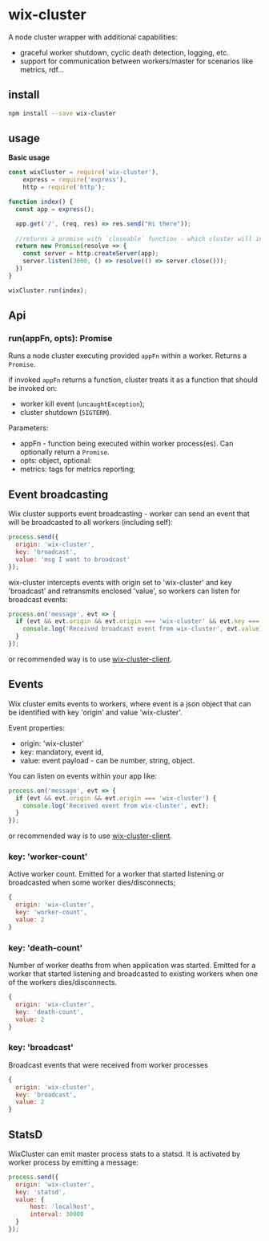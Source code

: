 # wix-cluster

A node cluster wrapper with additional capabilities:
 - graceful worker shutdown, cyclic death detection, logging, etc.
 - support for communication between workers/master for scenarios like metrics, rdf...

## install

```bash
npm install --save wix-cluster
```

## usage

**Basic usage**

```js
const wixCluster = require('wix-cluster'),
    express = require('express'),
    http = require('http');

function index() {  
  const app = express();

  app.get('/', (req, res) => res.send("Hi there"));
  
  //returns a promise with `closeable` function - which cluster will invoke on shutdown.
  return new Promise(resolve => {
    const server = http.createServer(app);
    server.listen(3000, () => resolve(() => server.close()));
  })
}

wixCluster.run(index);
```

## Api

### run(appFn, opts): Promise
Runs a node cluster executing provided `appFn` within a worker. Returns a `Promise`. 

if invoked `appFn` returns a function, cluster treats it as a function that should be invoked on:
 - worker kill event (`uncaughtException`);
 - cluster shutdown (`SIGTERM`).
 
Parameters:
 - appFn - function being executed within worker process(es). Can optionally return a `Promise`.
 - opts: object, optional:
  - metrics: tags for metrics reporting;
 
## Event broadcasting

Wix cluster supports event broadcasting - worker can send an event that will be broadcasted to all workers (including self):
```js
process.send({
  origin: 'wix-cluster',
  key: 'broadcast',
  value: 'msg I want to broadcast'
});
```
 
wix-cluster intercepts events with origin set to 'wix-cluster' and key 'broadcast' and retransmits enclosed 'value', so workers can listen for broadcast events:
```js
process.on('message', evt => {
  if (evt && evt.origin && evt.origin === 'wix-cluster' && evt.key === 'broadcast') {
    console.log('Received broadcast event from wix-cluster', evt.value);  
  }
});
```

or recommended way is to use [wix-cluster-client](../wix-cluster-client).
 
## Events

Wix cluster emits events to workers, where event is a json object that can be identified with key 'origin' and value 'wix-cluster'.

Event properties:
 - origin: 'wix-cluster'
 - key: mandatory, event id,
 - value: event payload - can be number, string, object.

You can listen on events within your app like:

```js
process.on('message', evt => {
  if (evt && evt.origin && evt.origin === 'wix-cluster') {
    console.log('Received event from wix-cluster', evt);  
  }
});
```

or recommended way is to use [wix-cluster-client](../wix-cluster-client).

### key: 'worker-count'
Active worker count. Emitted for a worker that started listening or broadcasted when some worker dies/disconnects;

```js
{
  origin: 'wix-cluster',
  key: 'worker-count',
  value: 2
}
```

### key: 'death-count'
Number of worker deaths from when application was started. Emitted for a worker that started listening and broadcasted to existing workers when one of the workers dies/disconnects.

```js
{
  origin: 'wix-cluster',
  key: 'death-count',
  value: 2
}
```

### key: 'broadcast'
Broadcast events that were received from worker processes 

```js
{
  origin: 'wix-cluster',
  key: 'broadcast',
  value: 2
}
```

## StatsD

WixCluster can emit master process stats to a statsd. It is activated by worker process by emitting a message:

```js
process.send({
  origin: 'wix-cluster',
  key: 'statsd',
  value: {
      host: 'localhost',
      interval: 30000
  }
});
```


